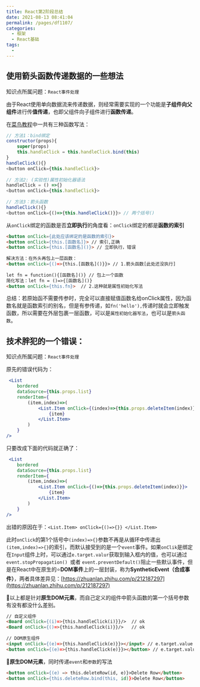 ```yaml
---
title: React第2阶段总结
date: 2021-08-13 08:41:04
permalink: /pages/df1107/
categories:
  - 框架
  - React基础
tags:
  - 
---
```


## 使用箭头函数传递数据的一些想法

知识点所属问题：`React事件处理`

由于React使用单向数据流来传递数据，则经常需要实现的一个功能是**子组件向父组件**进行传**值传递**，也即父组件向子组件进行**函数传递**。

在[菜鸟教程](https://www.runoob.com/react/react-event-handle.html)中一共有三种函数写法：

```javascript
// 方法1：bind绑定
constructor(props){
    super(props)
    this.handleClick = this.handleClick.bind(this)
}
handleClick(){}
<button onClick={this.handleClick}> 
    
// 方法2: (实验性)属性初始化器语法
handleClick = () =>{}
<button onClick={this.handleClick}> 
    
// 方法3：箭头函数
handleClick(){}
<button onClick={()=>{this.handleClick()}}> // 两个括号()
```

从`onClick`绑定的函数是否**立即执行**的角度看：`onClick`绑定的都是**函数的索引**

```html
<button onClick={此处应该绑定的是函数的索引}>
<button onClick={this.[函数名]}> // 索引,正确
<button onClick={this.[函数名]()}> // 立即执行，错误
    
解决方法：在外头再包上一层函数：
<button onClick={()=>{this.[函数名]()}}> // 1.箭头函数[此处还没执行]
    
let fn = function(){[函数名]()} // 包上一个函数
简化写法：let fn = ()=>{[函数名]()} 
<button onClick={this.fn}>  // 2.这种就是属性初始化写法
```

总结：若原始函不需要传参时，完全可以直接赋值函数名给onClick属性，因为函数名就是函数索引的别名，但是有参传递，如`fn('hello'),`传递时就会立即触发函数，所以需要在外层包裹一层函数，可以是`属性初始化器写法`，也可以是`箭头函数`。

## 技术胖犯的一个错误：

知识点所属问题：`React事件处理`

原先的错误代码为：

```jsx
 <List
    bordered
    dataSource={this.props.list}
    renderItem={
        (item,index)=>(
            <List.Item onClick={(index)=>{this.props.deleteItem(index)}}>
                {item}
            </List.Item>
        )
    }
/>    
```

只要改成下面的代码就正确了：

```jsx
 <List
    bordered
    dataSource={this.props.list}
    renderItem={
        (item,index)=>(
            <List.Item onClick={()=>{this.props.deleteItem(index)}}>
                {item}
            </List.Item>
        )
    }
/>   
```

出错的原因在于：`<List.Item> onClick={()=>{}} </List.Item>`

此时`onClick`的第1个括号中`(index)=>{}`参数不再是从循环中传递出`(item,index)=>{}`的索引，而默认接受到的是一个`event`事件。如果`onClik`是绑定在`Input`组件上时，可以通过`e.target.valur`获取到输入框内的值，也可以通过` event.stopPropagation()  `或者 `event.preventDefault()`阻止一些默认事件，但是在React中在原生的:star:**DOM事件**上的一层封装，称为**SyntheticEvent（合成事件）**，两者具体差异见：[https://zhuanlan.zhihu.com/p/212187297](https://zhuanlan.zhihu.com/p/212187297)

:rotating_light:以上都是针对**原生DOM元素**，而自己定义的组件中箭头函数的第一个括号参数有没有都没什么差别。

```html
// 自定义组件
<Board onClick={(i)=>{this.handleClick(i)}}/>  // ok
<Board onClick={()=>{this.handleClick(i)}}/>   // ok
  
// DOM原生组件
<input onClick={(e)=>{this.handleClick(e)}}></input> // e.target.value
<button onClick={(e)=>{this.handleClick(e)}}></button> // e.target.value
```

:rotating_light:**原生DOM元素**，同时传递`event`和`参数`的写法

```html
<button onClick={(e) => this.deleteRow(id, e)}>Delete Row</button>
<button onClick={this.deleteRow.bind(this, id)}>Delete Row</button>
```

